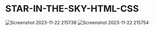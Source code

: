 # STAR-IN-THE-SKY-HTML-CSS
![Screenshot 2023-11-22 215738](https://github.com/Narayan-Thakare/STAR-IN-THE-SKY-HTML-CSS/assets/113063658/d974e056-4a9d-4a87-ba7b-0c8f78e27f7c)
![Screenshot 2023-11-22 215754](https://github.com/Narayan-Thakare/STAR-IN-THE-SKY-HTML-CSS/assets/113063658/89a05f01-6df8-470c-a9ff-15b87dcef3bc)

